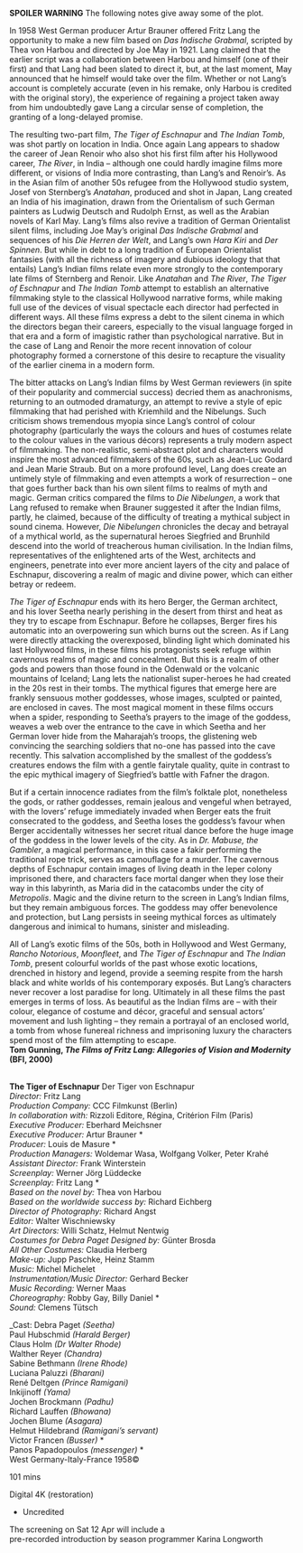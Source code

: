 
**SPOILER WARNING** The following notes give away some of the plot.

In 1958 West German producer Artur Brauner offered Fritz Lang the opportunity to make a new film based on _Das Indische Grabmal_, scripted by Thea von Harbou and directed by Joe May in 1921. Lang claimed that the earlier script was a collaboration between Harbou and himself (one of their first) and that Lang had been slated to direct it, but, at the last moment, May announced that he himself would take over the film. Whether or not Lang’s account is completely accurate (even in his remake, only Harbou is credited with the original story), the experience of regaining a project taken away from him undoubtedly gave Lang a circular sense of completion, the granting of a long-delayed promise.

The resulting two-part film, _The Tiger of Eschnapur_ and _The Indian Tomb_, was shot partly on location in India. Once again Lang appears to shadow the career of Jean Renoir who also shot his first film after his Hollywood career, _The River_, in India – although one could hardly imagine films more different, or visions of India more contrasting, than Lang’s and Renoir’s. As in the Asian film of another 50s refugee from the Hollywood studio system, Josef von Sternberg’s _Anatahan_, produced and shot in Japan, Lang created an India of his imagination, drawn from the Orientalism of such German painters as Ludwig Deutsch and Rudolph Ernst, as well as the Arabian novels of Karl May. Lang’s films also revive a tradition of German Orientalist silent films, including Joe May’s original _Das Indische Grabmal_ and sequences of his _Die Herren der Welt_, and Lang’s own _Hara Kiri_ and _Der Spinnen_. But while in debt to a long tradition of European Orientalist fantasies (with all the richness of imagery and dubious ideology that that entails) Lang’s Indian films relate even more strongly to the contemporary late films of Sternberg and Renoir. Like _Anatahan_ and _The River_, _The Tiger of Eschnapur_ and _The Indian Tomb_ attempt to establish an alternative filmmaking style to the classical Hollywood narrative forms, while making full use of the devices of visual spectacle each director had perfected in different ways. All these films express a debt to the silent cinema in which the directors began their careers, especially to the visual language forged in that era and a form of imagistic rather than psychological narrative. But in the case of Lang and Renoir the more recent innovation of colour photography formed a cornerstone of this desire to recapture the visuality of the earlier cinema in a modern form.

The bitter attacks on Lang’s Indian films by West German reviewers (in spite of their popularity and commercial success) decried them as anachronisms, returning to an outmoded dramaturgy, an attempt to revive a style of epic filmmaking that had perished with Kriemhild and the Nibelungs. Such criticism shows tremendous myopia since Lang’s control of colour photography (particularly the ways the colours and hues of costumes relate to the colour values in the various décors) represents a truly modern aspect of filmmaking. The non-realistic, semi-abstract plot and characters would inspire the most advanced filmmakers of the 60s, such as Jean-Luc Godard and Jean Marie Straub. But on a more profound level, Lang does create an untimely style of filmmaking and even attempts a work of resurrection – one that goes further back than his own silent films to realms of myth and magic. German critics compared the films to _Die Nibelungen_, a work that Lang refused to remake when Brauner suggested it after the Indian films, partly, he claimed, because of the difficulty of treating a mythical subject in sound cinema. However, _Die Nibelungen_ chronicles the decay and betrayal of a mythical world, as the supernatural heroes Siegfried and Brunhild descend into the world of treacherous human civilisation. In the Indian films, representatives of the enlightened arts of the West, architects and engineers, penetrate into ever more ancient layers of the city and palace of Eschnapur, discovering a realm of magic and divine power, which can either betray or redeem.

_The Tiger of Eschnapur_ ends with its hero Berger, the German architect, and his lover Seetha nearly perishing in the desert from thirst and heat as they try to escape from Eschnapur. Before he collapses, Berger fires his automatic into an overpowering sun which burns out the screen. As if Lang were directly attacking the overexposed, blinding light which dominated his last Hollywood films, in these films his protagonists seek refuge within cavernous realms of magic and concealment. But this is a realm of other gods and powers than those found in the Odenwald or the volcanic mountains of Iceland; Lang lets the nationalist super-heroes he had created in the 20s rest in their tombs. The mythical figures that emerge here are frankly sensuous mother goddesses, whose images, sculpted or painted, are enclosed in caves. The most magical moment in these films occurs when a spider, responding to Seetha’s prayers to the image of the goddess, weaves a web over the entrance to the cave in which Seetha and her German lover hide from the Maharajah’s troops, the glistening web convincing the searching soldiers that no-one has passed into the cave recently. This salvation accomplished by the smallest of the goddess’s creatures endows the film with a gentle fairytale quality, quite in contrast to the epic mythical imagery of Siegfried’s battle with Fafner the dragon.

But if a certain innocence radiates from the film’s folktale plot, nonetheless the gods, or rather goddesses, remain jealous and vengeful when betrayed, with the lovers’ refuge immediately invaded when Berger eats the fruit consecrated to the goddess, and Seetha loses the goddess’s favour when Berger accidentally witnesses her secret ritual dance before the huge image of the goddess in the lower levels of the city. As in _Dr. Mabuse, the Gambler_, a magical performance, in this case a fakir performing the traditional rope trick, serves as camouflage for a murder. The cavernous depths of Eschnapur contain images of living death in the leper colony imprisoned there, and characters face mortal danger when they lose their way in this labyrinth, as Maria did in the catacombs under the city of _Metropolis_. Magic and the divine return to the screen in Lang’s Indian films, but they remain ambiguous forces. The goddess may offer benevolence and protection, but Lang persists in seeing mythical forces as ultimately dangerous and inimical to humans, sinister and misleading.

All of Lang’s exotic films of the 50s, both in Hollywood and West Germany, _Rancho_ _Notorious_, _Moonfleet_, and _The Tiger of Eschnapur_ and _The Indian Tomb_, present colourful worlds of the past whose exotic locations, drenched in history and legend, provide a seeming respite from the harsh black and white worlds of his contemporary exposés. But Lang’s characters never recover a lost paradise for long. Ultimately in all these films the past emerges in terms of loss. As beautiful as the Indian films are – with their colour, elegance of costume and décor, graceful and sensual actors’ movement and lush lighting – they remain a portrayal of an enclosed world, a tomb from whose funereal richness and imprisoning luxury the characters spend most of the film attempting to escape.  
**Tom Gunning, _The Films of Fritz Lang: Allegories of Vision and Modernity_ (BFI, 2000)**
<br><br>

**The Tiger of Eschnapur** Der Tiger von Eschnapur  
_Director:_ Fritz Lang  
_Production Company:_ CCC Filmkunst (Berlin)  
_In collaboration with:_ Rizzoli Editore, Régina, Critérion Film (Paris)  
_Executive Producer:_ Eberhard Meichsner  
_Executive Producer:_ Artur Brauner *  
_Producer:_ Louis de Masure *  
_Production Managers:_ Woldemar Wasa, Wolfgang Volker, Peter Krahé  
_Assistant Director:_ Frank Winterstein  
_Screenplay:_ Werner Jörg Lüddecke  
_Screenplay:_ Fritz Lang *  
_Based on the novel by:_ Thea von Harbou  
_Based on the worldwide success by:_  Richard Eichberg  
_Director of Photography:_ Richard Angst  
_Editor:_ Walter Wischniewsky  
_Art Directors:_ Willi Schatz, Helmut Nentwig  
_Costumes for Debra Paget Designed by:_  Günter Brosda  
_All Other Costumes:_ Claudia Herberg  
_Make-up:_ Jupp Paschke, Heinz Stamm  
_Music:_ Michel Michelet  
_Instrumentation/Music Director:_ Gerhard Becker  
_Music Recording:_ Werner Maas  
_Choreography:_ Robby Gay, Billy Daniel *  
_Sound:_ Clemens Tütsch  

_Cast:
Debra Paget _(Seetha)_  
Paul Hubschmid _(Harald Berger)_  
Claus Holm _(Dr Walter Rhode)_  
Walther Reyer _(Chandra)_  
Sabine Bethmann _(Irene Rhode)_  
Luciana Paluzzi _(Bharani)_  
René Deltgen _(Prince Ramigani)_  
Inkijinoff _(Yama)_  
Jochen Brockmann _(Padhu)_  
Richard Lauffen _(Bhowana)_  
Jochen Blume _(Asagara)_  
Helmut Hildebrand _(Ramigani’s servant)_  
Victor Francen _(Busser)_ *  
Panos Papadopoulos _(messenger)_ *  
West Germany-Italy-France 1958©

101 mins

Digital 4K (restoration)

* Uncredited

The screening on Sat 12 Apr will include a  
pre-recorded introduction by season programmer Karina Longworth
<!--stackedit_data:
eyJoaXN0b3J5IjpbLTI2MTY3MjgwOF19
-->